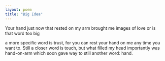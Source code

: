 ```yaml
---
layout: poem
title: "Big Idea"
---
```


Your hand just now
that rested on my arm
brought me images of love
or is that word too big

a more specific word is trust,
for you can rest your hand on me
any time you want to.
Still a closer word
is touch,
but what filled my head
importantly
was hand-on-arm
which soon gave way to still
another word:
hand.
